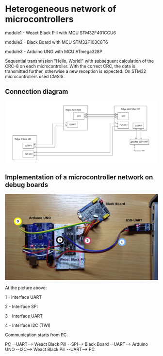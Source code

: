 # Heterogeneous network of microcontrollers

module1 - Weact Black Pill  with MCU STM32F401CCU6

module2 - Black Board       with MCU STM32F103C8T6

module3 - Arduino UNO       with MCU ATmega328P

Sequential transmission "Hello, World!" with subsequent calculation of the СRC-8 on each microcontroller. With the correct СRC, the data is transmitted further, otherwise a new reception is expected. On STM32 microcontrollers used CMSIS.

## Connection diagram

![alt text](https://github.com/Ismoilkhuja/mcu_net/blob/main/images/connection.png)



## Implementation of a microcontroller network on debug boards

![alt text](https://github.com/Ismoilkhuja/mcu_net/blob/main/images/modified.jpg)

At the picture above:

1 - Interface UART

2 - Interface SPI

3 - Interface UART

4 - Interface I2C (TWI)

Communication starts from PC.

PC --UART--> Weact Black Pill --SPI--> Black Board --UART--> Arduino UNO --I2C--> Weact Black Pill --UART--> PC
